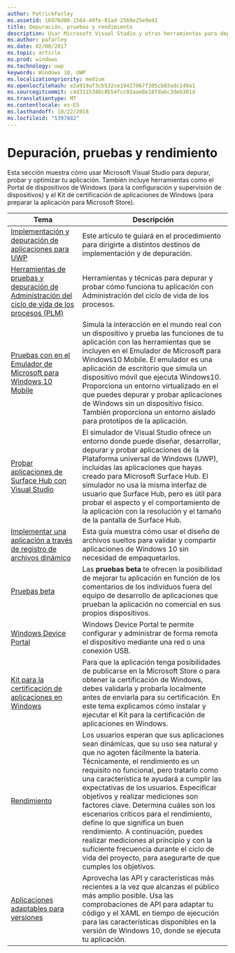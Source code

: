 ```yaml
---
author: PatrickFarley
ms.assetid: 16976d00-1564-49fe-81ad-2568e25e9e41
title: Depuración, pruebas y rendimiento
description: Usar Microsoft Visual Studio y otras herramientas para depurar y probar la aplicación y preparar para el proceso de certificación de Microsoft Store.
ms.author: pafarley
ms.date: 02/08/2017
ms.topic: article
ms.prod: windows
ms.technology: uwp
keywords: Windows 10, UWP
ms.localizationpriority: medium
ms.openlocfilehash: e2a919af3cb532ce19427967f305cb03adc149a1
ms.sourcegitcommit: c4d3115348c8b54fcc92aae8e18fdabc3deb301d
ms.translationtype: MT
ms.contentlocale: es-ES
ms.lasthandoff: 10/22/2018
ms.locfileid: "5397882"
---
```

# <a name="debugging-testing-and-performance"></a>Depuración, pruebas y rendimiento


Esta sección muestra cómo usar Microsoft Visual Studio para depurar, probar y optimizar tu aplicación. También incluye herramientas como el Portal de dispositivos de Windows (para la configuración y supervisión de dispositivos) y el Kit de certificación de aplicaciones de Windows (para preparar la aplicación para Microsoft Store).

| Tema | Descripción |
|-------|-------------|
| [Implementación y depuración de aplicaciones para UWP](deploying-and-debugging-uwp-apps.md) | Este artículo te guiará en el procedimiento para dirigirte a distintos destinos de implementación y de depuración. |
| [Herramientas de pruebas y depuración de Administración del ciclo de vida de los procesos (PLM)](testing-debugging-plm.md) | Herramientas y técnicas para depurar y probar cómo funciona tu aplicación con Administración del ciclo de vida de los procesos. |
| [Pruebas con en el Emulador de Microsoft para Windows 10 Mobile](test-with-the-emulator.md) | Simula la interacción en el mundo real con un dispositivo y prueba las funciones de tu aplicación con las herramientas que se incluyen en el Emulador de Microsoft para Windows10 Mobile. El emulador es una aplicación de escritorio que simula un dispositivo móvil que ejecuta Windows10. Proporciona un entorno virtualizado en el que puedes depurar y probar aplicaciones de Windows sin un dispositivo físico. También proporciona un entorno aislado para prototipos de la aplicación. |
| [Probar aplicaciones de Surface Hub con Visual Studio](test-surface-hub-apps-using-visual-studio.md) | El simulador de Visual Studio ofrece un entorno donde puede diseñar, desarrollar, depurar y probar aplicaciones de la Plataforma universal de Windows (UWP), incluidas las aplicaciones que hayas creado para Microsoft Surface Hub. El simulador no usa la misma interfaz de usuario que Surface Hub, pero es útil para probar el aspecto y el comportamiento de la aplicación con la resolución y el tamaño de la pantalla de Surface Hub. |
| [Implementar una aplicación a través de registro de archivos dinámico](loose-file-registration.md) | Esta guía muestra cómo usar el diseño de archivos sueltos para validar y compartir aplicaciones de Windows 10 sin necesidad de empaquetarlos. |
| [Pruebas beta](beta-testing.md) | Las **pruebas beta** te ofrecen la posibilidad de mejorar tu aplicación en función de los comentarios de los individuos fuera del equipo de desarrollo de aplicaciones que prueban la aplicación no comercial en sus propios dispositivos. |
| [Windows Device Portal](device-portal.md) | Windows Device Portal te permite configurar y administrar de forma remota el dispositivo mediante una red o una conexión USB. |
| [Kit para la certificación de aplicaciones en Windows](windows-app-certification-kit.md) | Para que la aplicación tenga posibilidades de publicarse en la Microsoft Store o para obtener la certificación de Windows, debes validarla y probarla localmente antes de enviarla para su certificación. En este tema explicamos cómo instalar y ejecutar el Kit para la certificación de aplicaciones en Windows. |
| [Rendimiento](performance-and-xaml-ui.md) | Los usuarios esperan que sus aplicaciones sean dinámicas, que su uso sea natural y que no agoten fácilmente la batería. Técnicamente, el rendimiento es un requisito no funcional, pero tratarlo como una característica te ayudará a cumplir las expectativas de los usuarios. Especificar objetivos y realizar mediciones son factores clave. Determina cuáles son los escenarios críticos para el rendimiento, define lo que significa un buen rendimiento. A continuación, puedes realizar mediciones al principio y con la suficiente frecuencia durante el ciclo de vida del proyecto, para asegurarte de que cumples los objetivos. |
| [Aplicaciones adaptables para versiones](version-adaptive-apps.md) | Aprovecha las API y características más recientes a la vez que alcanzas el público más amplio posible. Usa las comprobaciones de API para adaptar tu código y el XAML en tiempo de ejecución para las características disponibles en la versión de Windows 10, donde se ejecuta tu aplicación. |
